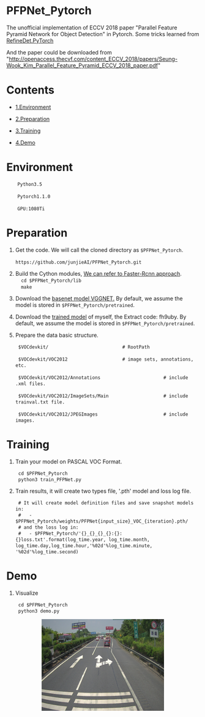 # PFPNet_Pytorch
The unofficial implementation of ECCV 2018 paper "Parallel Feature Pyramid Network for Object Detection" in Pytorch. Some tricks learned from [RefineDet.PyTorch](https://github.com/luuuyi/RefineDet.PyTorch)

And the paper could be downloaded from "http://openaccess.thecvf.com/content_ECCV_2018/papers/Seung-Wook_Kim_Parallel_Feature_Pyramid_ECCV_2018_paper.pdf"


# Contents
- [1.Environment](#environment)

- [2.Preparation](#preparation)

- [3.Training](#training)

- [4.Demo](#demo)
# Environment
        
        Python3.5
        
        Pytorch1.1.0
        
        GPU:1080Ti
        
# Preparation
1. Get the code. We will call the cloned directory as `$PFPNet_Pytorch`.  

    `https://github.com/junjieAI/PFPNet_Pytorch.git`  

2. Build the Cython modules, [ We can refer to Faster-Rcnn approach](https://github.com/rbgirshick/py-faster-rcnn).  
        ```  
        cd $PFPNet_Pytorch/lib  
        ```  
        ```  
        make  
        ```  
3. Download the [basenet model VGGNET.](https://s3.amazonaws.com/amdegroot-models/vgg16_reducedfc.pth) By default, we assume the model is stored in `$PFPNet_Pytorch/pretrained`.  
  
4. Download the [trained model](https://pan.baidu.com/s/1aa-Mar-DRESuihU3wbOgVQ) of myself, the Extract code: fh9uby. By default, we assume the model is stored in `$PFPNet_Pytorch/pretrained`.  
  
5. Prepare the data basic structure.   
        
        $VOCdevkit/                           # RootPath  
        
        $VOCdevkit/VOC2012                    # image sets, annotations, etc.  
        
        $VOCdevkit/VOC2012/Annotations                       # include .xml files. 
        
        $VOCdevkit/VOC2012/ImageSets/Main                    # include trainval.txt file.  
        
        $VOCdevkit/VOC2012/JPEGImages                        # include images.  
        
# Training
1. Train your model on PASCAL VOC Format.
                
        cd $PFPNet_Pytorch
        python3 train_PFPNet.py
                
2. Train results, it will create two types file, '.pth' model and loss log file.
                
        # It will create model definition files and save snapshot models in:
        #   - $PFPNet_Pytorch/weights/PFPNet{input_size}_VOC_{iteration}.pth/
        # and the loss log in:
        #   - $PFPNet_Pytorch/'{}_{}_{}_{}:{}:{}loss.txt'.format(log_time.year, log_time.month, log_time.day,log_time.hour,'%02d'%log_time.minute, '%02d'%log_time.second)

# Demo
1. Visualize  
                
        cd $PFPNet_Pytorch
        python3 demo.py
        
<div align=center><img width="320" height="240" src="https://github.com/cs-heibao/PFPNet_Pytorch/blob/master/images/20180720114451191_019947L.jpg"/></div>

